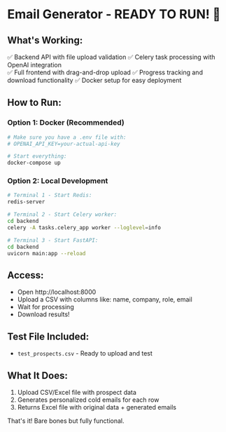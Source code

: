 # Email Generator - READY TO RUN! 🚀

## What's Working:
✅ Backend API with file upload validation
✅ Celery task processing with OpenAI integration  
✅ Full frontend with drag-and-drop upload
✅ Progress tracking and download functionality
✅ Docker setup for easy deployment

## How to Run:

### Option 1: Docker (Recommended)
```bash
# Make sure you have a .env file with:
# OPENAI_API_KEY=your-actual-api-key

# Start everything:
docker-compose up
```

### Option 2: Local Development
```bash
# Terminal 1 - Start Redis:
redis-server

# Terminal 2 - Start Celery worker:
cd backend
celery -A tasks.celery_app worker --loglevel=info

# Terminal 3 - Start FastAPI:
cd backend
uvicorn main:app --reload
```

## Access:
- Open http://localhost:8000
- Upload a CSV with columns like: name, company, role, email
- Wait for processing
- Download results!

## Test File Included:
- `test_prospects.csv` - Ready to upload and test

## What It Does:
1. Upload CSV/Excel file with prospect data
2. Generates personalized cold emails for each row
3. Returns Excel file with original data + generated emails

That's it! Bare bones but fully functional.